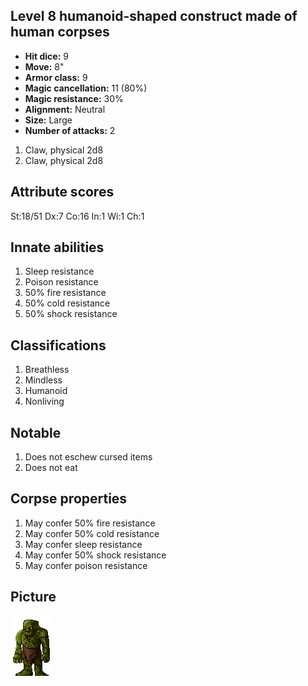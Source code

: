 ## Level 8 humanoid-shaped construct made of human corpses

- **Hit dice:** 9
- **Move:** 8"
- **Armor class:** 9
- **Magic cancellation:** 11 (80%)
- **Magic resistance:** 30%
- **Alignment:** Neutral
- **Size:** Large
- **Number of attacks:** 2
1. Claw, physical 2d8
2. Claw, physical 2d8

## Attribute scores

St:18/51 Dx:7 Co:16 In:1 Wi:1 Ch:1

## Innate abilities

1. Sleep resistance
2. Poison resistance
3. 50% fire resistance
4. 50% cold resistance
5. 50% shock resistance

## Classifications

1. Breathless
2. Mindless
3. Humanoid
4. Nonliving

## Notable

1. Does not eschew cursed items
2. Does not eat

## Corpse properties

1. May confer 50% fire resistance
2. May confer 50% cold resistance
3. May confer sleep resistance
4. May confer 50% shock resistance
5. May confer poison resistance

## Picture

![Flesh golem](https://github.com/hyvanmielenpelit/GnollHackTileSet/blob/main/Monsters/flesh_golem/flesh_golem.png?raw=true)
